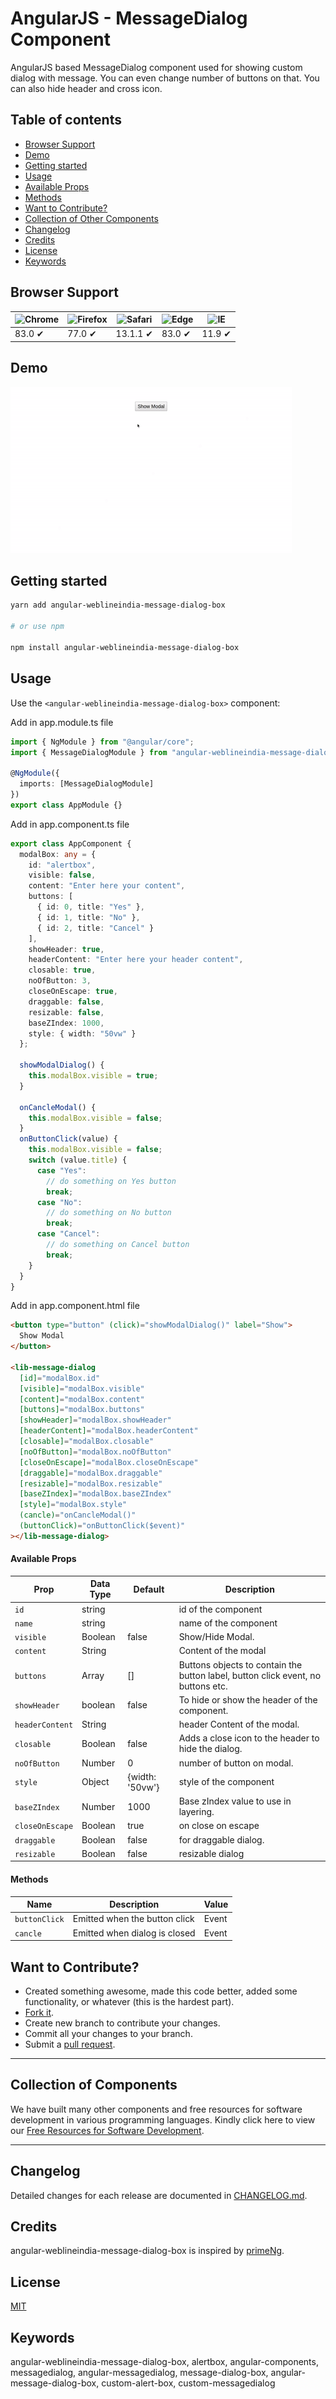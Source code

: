 # AngularJS - MessageDialog Component

AngularJS based MessageDialog component used for showing custom dialog with message. You can even change number of buttons on that. You can also hide header and cross icon.

## Table of contents

- [Browser Support](#browser-support)
- [Demo](#demo)
- [Getting started](#getting-started)
- [Usage](#usage)
- [Available Props](#available-props)
- [Methods](#methods)
- [Want to Contribute?](#want-to-contribute)
- [Collection of Other Components](#collection-of-components)
- [Changelog](#changelog)
- [Credits](#credits)
- [License](#license)
- [Keywords](#Keywords)

## Browser Support

| ![Chrome](https://raw.github.com/alrra/browser-logos/master/src/chrome/chrome_48x48.png) | ![Firefox](https://raw.github.com/alrra/browser-logos/master/src/firefox/firefox_48x48.png) | ![Safari](https://raw.github.com/alrra/browser-logos/master/src/safari/safari_48x48.png) | ![Edge](https://raw.github.com/alrra/browser-logos/master/src/edge/edge_48x48.png) | ![IE](https://raw.github.com/alrra/browser-logos/master/src/archive/internet-explorer_9-11/internet-explorer_9-11_48x48.png) |
| ---------------------------------------------------------------------------------------- | ------------------------------------------------------------------------------------------- | ---------------------------------------------------------------------------------------- | ---------------------------------------------------------------------------------- | ---------------------------------------------------------------------------------------------------------------------------- |
| 83.0 ✔                                                                                   | 77.0 ✔                                                                                      | 13.1.1 ✔                                                                                 | 83.0 ✔                                                                             | 11.9 ✔                                                                                                                       |

## Demo

[![](modaldialog.gif)](https://github.com/weblineindia/AngularJS-MessageDialog/modaldialog.gif)

## Getting started

```bash
yarn add angular-weblineindia-message-dialog-box

# or use npm

npm install angular-weblineindia-message-dialog-box
```

## Usage

Use the `<angular-weblineindia-message-dialog-box>` component:

Add in app.module.ts file

```typescript
import { NgModule } from "@angular/core";
import { MessageDialogModule } from "angular-weblineindia-message-dialog-box";

@NgModule({
  imports: [MessageDialogModule]
})
export class AppModule {}
```

Add in app.component.ts file

```typescript
export class AppComponent {
  modalBox: any = {
    id: "alertbox",
    visible: false,
    content: "Enter here your content",
    buttons: [
      { id: 0, title: "Yes" },
      { id: 1, title: "No" },
      { id: 2, title: "Cancel" }
    ],
    showHeader: true,
    headerContent: "Enter here your header content",
    closable: true,
    noOfButton: 3,
    closeOnEscape: true,
    draggable: false,
    resizable: false,
    baseZIndex: 1000,
    style: { width: "50vw" }
  };

  showModalDialog() {
    this.modalBox.visible = true;
  }

  onCancleModal() {
    this.modalBox.visible = false;
  }
  onButtonClick(value) {
    this.modalBox.visible = false;
    switch (value.title) {
      case "Yes":
        // do something on Yes button
        break;
      case "No":
        // do something on No button
        break;
      case "Cancel":
        // do something on Cancel button
        break;
    }
  }
}
```

Add in app.component.html file

```html
<button type="button" (click)="showModalDialog()" label="Show">
  Show Modal
</button>

<lib-message-dialog
  [id]="modalBox.id"
  [visible]="modalBox.visible"
  [content]="modalBox.content"
  [buttons]="modalBox.buttons"
  [showHeader]="modalBox.showHeader"
  [headerContent]="modalBox.headerContent"
  [closable]="modalBox.closable"
  [noOfButton]="modalBox.noOfButton"
  [closeOnEscape]="modalBox.closeOnEscape"
  [draggable]="modalBox.draggable"
  [resizable]="modalBox.resizable"
  [baseZIndex]="modalBox.baseZIndex"
  [style]="modalBox.style"
  (cancle)="onCancleModal()"
  (buttonClick)="onButtonClick($event)"
></lib-message-dialog>
```

#### Available Props

| Prop            | Data Type | Default         | Description                                                                      |
| --------------- | --------- | --------------- | -------------------------------------------------------------------------------- |
| `id`            | string    |                 | id of the component                                                              |
| `name`          | string    |                 | name of the component                                                            |
| `visible`       | Boolean   | false           | Show/Hide Modal.                                                                 |
| `content`       | String    |                 | Content of the modal                                                             |
| `buttons`       | Array     | []              | Buttons objects to contain the button label, button click event, no buttons etc. |
| `showHeader`    | boolean   | false           | To hide or show the header of the component.                                     |
| `headerContent` | String    |                 | header Content of the modal.                                                     |
| `closable`      | Boolean   | false           | Adds a close icon to the header to hide the dialog.                              |
| `noOfButton`    | Number    | 0               | number of button on modal.                                                       |
| `style`         | Object    | {width: '50vw'} | style of the component                                                           |
| `baseZIndex`    | Number    | 1000            | Base zIndex value to use in layering.                                            |
| `closeOnEscape` | Boolean   | true            | on close on escape                                                               |
| `draggable`     | Boolean   | false           | for draggable dialog.                                                            |
| `resizable`     | Boolean   | false           | resizable dialog                                                                 |

#### Methods

| Name          | Description                   | Value |
| ------------- | ----------------------------- | ----- |
| `buttonClick` | Emitted when the button click | Event |
| `cancle`      | Emitted when dialog is closed | Event |

## Want to Contribute?

- Created something awesome, made this code better, added some functionality, or whatever (this is the hardest part).
- [Fork it](http://help.github.com/forking/).
- Create new branch to contribute your changes.
- Commit all your changes to your branch.
- Submit a [pull request](http://help.github.com/pull-requests/).

---

## Collection of Components

We have built many other components and free resources for software development in various programming languages. Kindly click here to view our [Free Resources for Software Development](https://www.weblineindia.com/software-development-resources.html).

---

## Changelog

Detailed changes for each release are documented in [CHANGELOG.md](./CHANGELOG.md).

## Credits

angular-weblineindia-message-dialog-box is inspired by [primeNg](https://www.primefaces.org/primeng/showcase/#/dialog).

## License

[MIT](LICENSE)

[mit]: https://github.com/weblineindia/AngularJS-MessageDialog/blob/master/LICENSE

## Keywords

angular-weblineindia-message-dialog-box, alertbox, angular-components, messagedialog, angular-messagedialog, message-dialog-box, angular-message-dialog-box, custom-alert-box, custom-messagedialog
